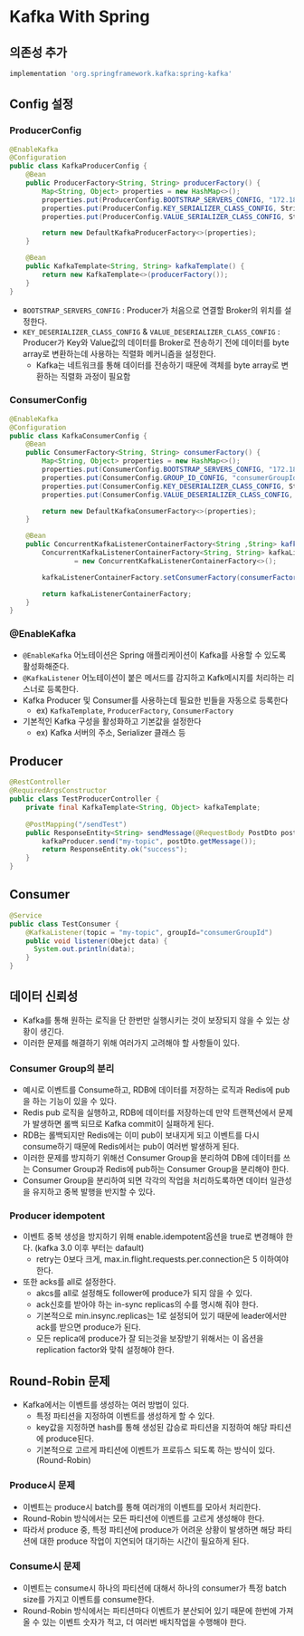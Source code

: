 # Kafka With Spring

## 의존성 추가
```groovy
implementation 'org.springframework.kafka:spring-kafka'
```

## Config 설정
### ProducerConfig

```java
@EnableKafka
@Configuration
public class KafkaProducerConfig {
    @Bean
    public ProducerFactory<String, String> producerFactory() {
        Map<String, Object> properties = new HashMap<>();
        properties.put(ProducerConfig.BOOTSTRAP_SERVERS_CONFIG, "172.18.0.101:9092");
        properties.put(ProducerConfig.KEY_SERIALIZER_CLASS_CONFIG, StringSerializer.class);
        properties.put(ProducerConfig.VALUE_SERIALIZER_CLASS_CONFIG, StringSerializer.class);

        return new DefaultKafkaProducerFactory<>(properties);
    }

    @Bean
    public KafkaTemplate<String, String> kafkaTemplate() {
        return new KafkaTemplate<>(producerFactory());
    }
}
```
* `BOOTSTRAP_SERVERS_CONFIG` : Producer가 처음으로 연결할 Broker의 위치를 설정한다.
* `KEY_DESERIALIZER_CLASS_CONFIG` & `VALUE_DESERIALIZER_CLASS_CONFIG` : Producer가 Key와 Value값의 데이터를 Broker로 전송하기 전에 데이터를 byte array로 변환하는데 사용하는 직렬화 메커니즘을 설정한다.
  * Kafka는 네트워크를 통해 데이터를 전송하기 때문에 객체를 byte array로 변환하는 직렬화 과정이 필요함

### ConsumerConfig
```java
@EnableKafka
@Configuration
public class KafkaConsumerConfig {
    @Bean
    public ConsumerFactory<String, String> consumerFactory() {
        Map<String, Object> properties = new HashMap<>();
        properties.put(ConsumerConfig.BOOTSTRAP_SERVERS_CONFIG, "172.18.0.101:9092");
        properties.put(ConsumerConfig.GROUP_ID_CONFIG, "consumerGroupId");
        properties.put(ConsumerConfig.KEY_DESERIALIZER_CLASS_CONFIG, StringDeserializer.class);
        properties.put(ConsumerConfig.VALUE_DESERIALIZER_CLASS_CONFIG, StringDeserializer.class);

        return new DefaultKafkaConsumerFactory<>(properties);
    }

    @Bean
    public ConcurrentKafkaListenerContainerFactory<String ,String> kafkaListenerContainerFactory() {
        ConcurrentKafkaListenerContainerFactory<String, String> kafkaListenerContainerFactory
                = new ConcurrentKafkaListenerContainerFactory<>();

        kafkaListenerContainerFactory.setConsumerFactory(consumerFactory());

        return kafkaListenerContainerFactory;
    }
}
```

### @EnableKafka
* `@EnableKafka` 어노테이션은 Spring 애플리케이션이 Kafka를 사용할 수 있도록 활성화해준다.
* `@KafkaListener` 어노테이션이 붙은 메서드를 감지하고 Kafk메시지를 처리하는 리스너로 등록한다.
* Kafka Producer 및 Consumer를 사용하는데 필요한 빈들을 자동으로 등록한다
  * ex) `KafkaTemplate`, `ProducerFactory`, `ConsumerFactory`
* 기본적인 Kafka 구성을 활성화하고 기본값을 설정한다
  * ex) Kafka 서버의 주소, Serializer 클래스 등

## Producer
```java
@RestController
@RequiredArgsConstructor
public class TestProducerController {
    private final KafkaTemplate<String, Object> kafkaTemplate;
    
    @PostMapping("/sendTest")
    public ResponseEntity<String> sendMessage(@RequestBody PostDto postDto) {
        kafkaProducer.send("my-topic", postDto.getMessage());
        return ResponseEntity.ok("success");
    }
}
```

## Consumer
```java
@Service
public class TestConsumer {
    @KafkaListener(topic = "my-topic", groupId="consumerGroupId")
    public void listener(Obejct data) {
      System.out.println(data);
    }
}
```

## 데이터 신뢰성
* Kafka를 통해 원하는 로직을 단 한번만 실행시키는 것이 보장되지 않을 수 있는 상황이 생긴다.
* 이러한 문제를 해결하기 위해 여러가지 고려해야 할 사항들이 있다.

### Consumer Group의 분리
* 예시로 이벤트를 Consume하고, RDB에 데이터를 저장하는 로직과 Redis에 pub을 하는 기능이 있을 수 있다.
* Redis pub 로직을 실행하고, RDB에 데이터를 저장하는데 만약 트랜잭션에서 문제가 발생하면 롤백 되므로 Kafka commit이 실패하게 된다.
* RDB는 롤백되지만 Redis에는 이미 pub이 보내지게 되고 이벤트를 다시 consume하기 때문에 Redis에서는 pub이 여러번 발생하게 된다.
* 이러한 문제를 방지하기 위해선 Consumer Group을 분리하여 DB에 데이터를 쓰는 Consumer Group과 Redis에 pub하는 Consumer Group을 분리해야 한다.
* Consumer Group을 분리하여 되면 각각의 작업을 처리하도록하면 데이터 일관성을 유지하고 중복 발행을 반지할 수 있다.

### Producer idempotent
* 이벤트 중복 생성을 방지하기 위해 enable.idempotent옵션을 true로 변경해야 한다. (kafka 3.0 이후 부터는 dafault)
  * retry는 0보다 크게, max.in.flight.requests.per.connection은 5 이하여야 한다.
* 또한 acks를 all로 설정한다.
  * akcs를 all로 설정해도 follower에 produce가 되지 않을 수 있다.
  * ack신호를 받아야 하는 in-sync replicas의 수를 명시해 줘야 한다.
  * 기본적으로 min.insync.replicas는 1로 설정되어 있기 때문에 leader에서만 ack를 받으면 produce가 된다.
  * 모든 replica에 produce가 잘 되는것을 보장받기 위해서는 이 옵션을 replication factor와 맞춰 설정해야 한다.

## Round-Robin 문제
* Kafka에서는 이벤트를 생성하는 여러 방법이 있다.
  * 특정 파티션을 지정하여 이벤트를 생성하게 할 수 있다.
  * key값을 지정하면 hash를 통해 생성된 갑승로 파티션을 지정하여 해당 파티션에 produce된다.
  * 기본적으로 고르게 파티션에 이벤트가 프로듀스 되도록 하는 방식이 있다. (Round-Robin)

### Produce시 문제
* 이벤트는 produce시 batch를 통해 여러개의 이벤트를 모아서 처리한다.
* Round-Robin 방식에서는 모든 파티션에 이벤트를 고르게 생성해야 한다.
* 따라서 produce 중, 특정 파티션에 produce가 어려운 상황이 발생하면 해당 파티션에 대한 produce 작업이 지연되어 대기하는 시간이 필요하게 된다.

### Consume시 문제
* 이벤트는 consume시 하나의 파티션에 대해서 하나의 consumer가 특정 batch size를 가지고 이벤트를 consume한다.
* Round-Robin 방식에서는 파티션마다 이벤트가 분산되어 있기 때문에 한번에 가져올 수 있는 이벤트 숫자가 적고, 더 여러번 배치작업을 수행해야 한다.

